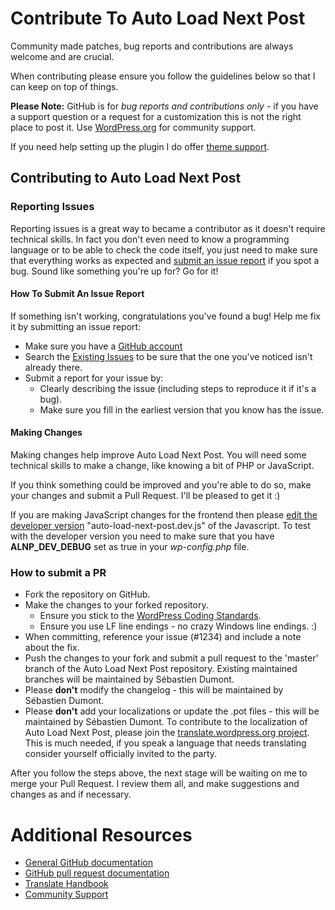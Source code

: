 # Contribute To Auto Load Next Post

Community made patches, bug reports and contributions are always welcome and are crucial.

When contributing please ensure you follow the guidelines below so that I can keep on top of things.

__Please Note:__ GitHub is for *bug reports and contributions only* - if you have a support question or a request for a customization this is not the right place to post it. Use [WordPress.org](https://wordpress.org/support/plugin/auto-load-next-post) for community support.

If you need help setting up the plugin I do offer [theme support](https://autoloadnextpost.com/product/theme-support/?utm_source=github&utm_campaign=contributing.md).

## Contributing to Auto Load Next Post

### Reporting Issues

Reporting issues is a great way to became a contributor as it doesn't require technical skills. In fact you don't even need to know a programming language or to be able to check the code itself, you just need to make sure that everything works as expected and [submit an issue report](https://github.com/autoloadnextpost/Auto-Load-Next-Post/issues/new) if you spot a bug. Sound like something you're up for? Go for it!

#### How To Submit An Issue Report

If something isn't working, congratulations you've found a bug! Help me fix it by submitting an issue report:

* Make sure you have a [GitHub account](https://github.com/signup/free)
* Search the [Existing Issues](https://github.com/autoloadnextpost/Auto-Load-Next-Post/issues) to be sure that the one you've noticed isn't already there.
* Submit a report for your issue by:
  * Clearly describing the issue (including steps to reproduce it if it's a bug).
  * Make sure you fill in the earliest version that you know has the issue.

#### Making Changes

Making changes help improve Auto Load Next Post. You will need some technical skills to make a change, like knowing a bit of PHP or JavaScript.

If you think something could be improved and you're able to do so, make your changes and submit a Pull Request. I'll be pleased to get it :)

If you are making JavaScript changes for the frontend then please [edit the developer version](https://github.com/autoloadnextpost/Auto-Load-Next-Post/blob/master/assets/js/frontend/auto-load-next-post.dev.js) "auto-load-next-post.dev.js" of the Javascript. To test with the developer version you need to make sure that you have **ALNP_DEV_DEBUG** set as true in your *wp-config.php* file.

### How to submit a PR
* Fork the repository on GitHub.
* Make the changes to your forked repository.
  * Ensure you stick to the [WordPress Coding Standards](http://codex.wordpress.org/WordPress_Coding_Standards).
  * Ensure you use LF line endings - no crazy Windows line endings. :)
* When committing, reference your issue (#1234) and include a note about the fix.
* Push the changes to your fork and submit a pull request to the 'master' branch of the Auto Load Next Post repository. Existing maintained branches will be maintained by Sébastien Dumont.
* Please **don't** modify the changelog - this will be maintained by Sébastien Dumont.
* Please **don't** add your localizations or update the .pot files - this will be maintained by Sébastien Dumont. To contribute to the localization of Auto Load Next Post, please join the [translate.wordpress.org project](https://translate.wordpress.org/projects/wp-plugins/auto-load-next-post). This is much needed, if you speak a language that needs translating consider yourself officially invited to the party.

After you follow the steps above, the next stage will be waiting on me to merge your Pull Request. I review them all, and make suggestions and changes as and if necessary.

# Additional Resources

* [General GitHub documentation](http://help.github.com/)
* [GitHub pull request documentation](http://help.github.com/send-pull-requests/)
* [Translate Handbook](https://make.wordpress.org/polyglots/handbook/)
* [Community Support](https://wordpress.org/support/plugin/auto-load-next-post)
